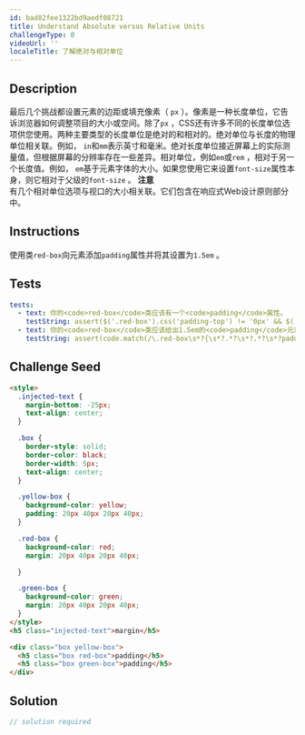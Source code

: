 ```yaml
---
id: bad82fee1322bd9aedf08721
title: Understand Absolute versus Relative Units
challengeType: 0
videoUrl: ''
localeTitle: 了解绝对与相对单位
---
```


## Description
<section id="description">最后几个挑战都设置元素的边距或填充像素（ <code>px</code> ）。像素是一种长度单位，它告诉浏览器如何调整项目的大小或空间。除了<code>px</code> ，CSS还有许多不同的长度单位选项供您使用。两种主要类型的长度单位是绝对的和相对的。绝对单位与长度的物理单位相关联。例如， <code>in</code>和<code>mm</code>表示英寸和毫米。绝对长度单位接近屏幕上的实际测量值，但根据屏幕的分辨率存在一些差异。相对单位，例如<code>em</code>或<code>rem</code> ，相对于另一个长度值。例如， <code>em</code>基于元素字体的大小。如果您使用它来设置<code>font-size</code>属性本身，则它相对于父级的<code>font-size</code> 。 <strong>注意</strong> <br>有几个相对单位选项与视口的大小相关联。它们包含在响应式Web设计原则部分中。 </section>

## Instructions
<section id="instructions">使用类<code>red-box</code>向元素添加<code>padding</code>属性并将其设置为<code>1.5em</code> 。 </section>

## Tests
<section id='tests'>

```yml
tests:
  - text: 你的<code>red-box</code>类应该有一个<code>padding</code>属性。
    testString: assert($('.red-box').css('padding-top') != '0px' && $('.red-box').css('padding-right') != '0px' && $('.red-box').css('padding-bottom') != '0px' && $('.red-box').css('padding-left') != '0px', 'Your <code>red-box</code> class should have a <code>padding</code> property.');
  - text: 你的<code>red-box</code>类应该给出1.5em的<code>padding</code>元素。
    testString: assert(code.match(/\.red-box\s*?{\s*?.*?\s*?.*?\s*?padding:\s*?1\.5em/gi), 'Your <code>red-box</code> class should give elements 1.5em of <code>padding</code>.');

```

</section>

## Challenge Seed
<section id='challengeSeed'>

<div id='html-seed'>

```html
<style>
  .injected-text {
    margin-bottom: -25px;
    text-align: center;
  }

  .box {
    border-style: solid;
    border-color: black;
    border-width: 5px;
    text-align: center;
  }

  .yellow-box {
    background-color: yellow;
    padding: 20px 40px 20px 40px;
  }

  .red-box {
    background-color: red;
    margin: 20px 40px 20px 40px;

  }

  .green-box {
    background-color: green;
    margin: 20px 40px 20px 40px;
  }
</style>
<h5 class="injected-text">margin</h5>

<div class="box yellow-box">
  <h5 class="box red-box">padding</h5>
  <h5 class="box green-box">padding</h5>
</div>

```

</div>



</section>

## Solution
<section id='solution'>

```js
// solution required
```
</section>
